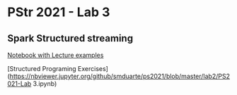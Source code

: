 # PStr 2021 - Lab 3
## Spark Structured streaming

[Notebook with Lecture examples](https://nbviewer.jupyter.org/github/smduarte/ps2021/blob/master/lab2/PS2021-Lecture2-Example.ipynb)

[Structured Programing Exercises](https://nbviewer.jupyter.org/github/smduarte/ps2021/blob/master/lab2/PS2021-Lab 3.ipynb)
